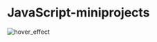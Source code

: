# JavaScript-miniprojects






![hover_effect](https://github.com/user-attachments/assets/61557f3c-1a76-4630-a9cf-ee67812effba)
